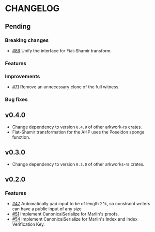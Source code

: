 # CHANGELOG

## Pending

### Breaking changes

- [\#86](https://github.com/arkworks-rs/marlin/pull/86) Unify the interface for Fiat-Shamir transform.

### Features

### Improvements

- [\#71](https://github.com/arkworks-rs/marlin/pull/71) Remove an unnecessary clone of the full witness.

### Bug fixes

## v0.4.0

- Change dependency to version `0.4.0` of other arkwork-rs crates.
- Fiat-Shamir transformation for the AHP uses the Poseidon sponge function.

## v0.3.0

- Change dependency to version `0.3.0` of other arkworks-rs crates.

## v0.2.0

### Features

- [\#47](https://github.com/arkworks-rs/marlin/pull/47) Automatically pad input to be of length 2^k, so constraint writers can have a public input of any size
- [\#51](https://github.com/arkworks-rs/marlin/pull/51) Implement CanonicalSerialize for Marlin's proofs.
- [\#54](https://github.com/arkworks-rs/marlin/pull/54) Implement CanonicalSerialize for Marlin's Index and Index Verification Key.
